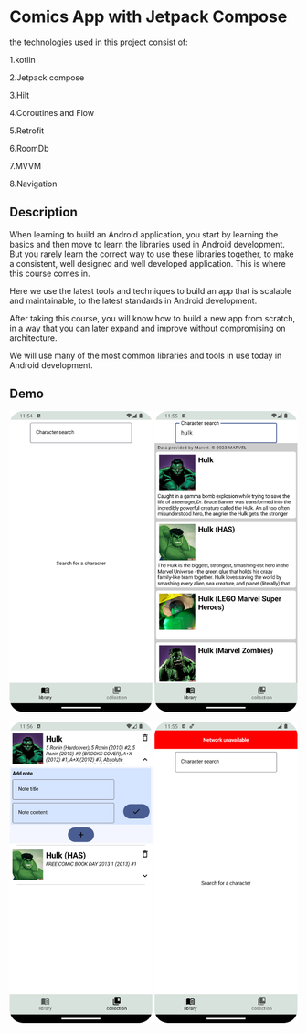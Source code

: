 # Comics App with Jetpack Compose


the technologies used in this project consist of:

1.kotlin

2.Jetpack compose 

3.Hilt

4.Coroutines and Flow 

5.Retrofit

6.RoomDb

7.MVVM

8.Navigation

## Description

When learning to build an Android application, you start by learning the basics and then move to learn the libraries used in Android development. But you rarely learn the correct way to use these libraries together, to make a consistent, well designed and well developed application. This is where this course comes in.

Here we use the latest tools and techniques to build an app that is scalable and maintainable, to the latest standards in Android development.

After taking this course, you will know how to build a new app from scratch, in a way that you can later expand and improve without compromising on architecture.

We will use many of the most common libraries and tools in use today in Android development.


## Demo

<img src="images/comic1.png" width="250"/> <img src="images/comic2.png" width="250"/>

<img src="images/comic3.png" width="250"/> <img src="images/comic4.png" width="250"/>

